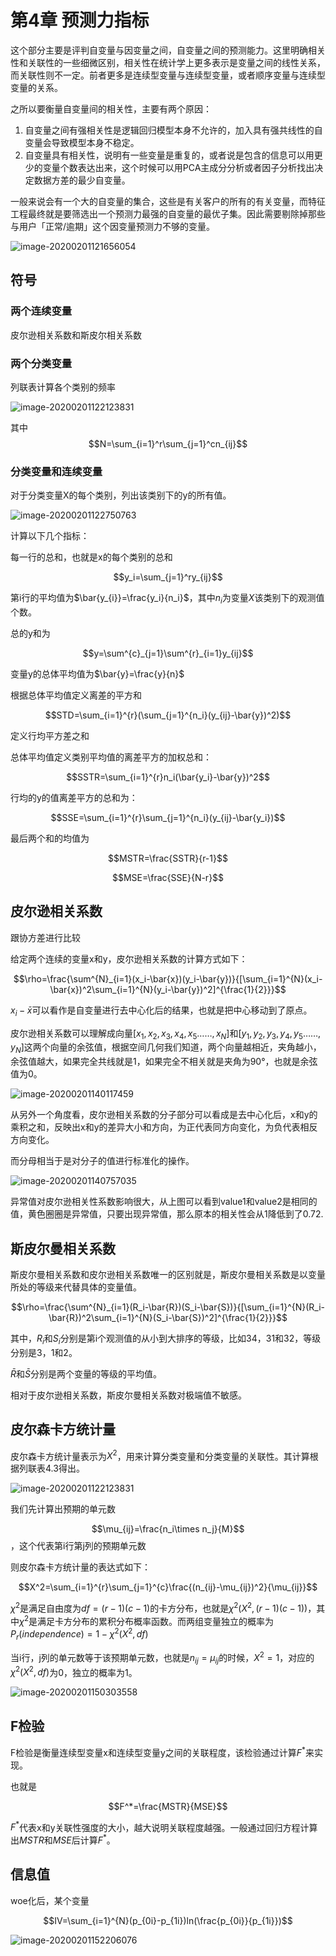 # 第4章 预测力指标

这个部分主要是评判自变量与因变量之间，自变量之间的预测能力。这里明确相关性和关联性的一些细微区别，相关性在统计学上更多表示是变量之间的线性关系，而关联性则不一定。前者更多是连续型变量与连续型变量，或者顺序变量与连续型变量的关系。

之所以要衡量自变量间的相关性，主要有两个原因：

1. 自变量之间有强相关性是逻辑回归模型本身不允许的，加入具有强共线性的自变量会导致模型本身不稳定。
2. 自变量具有相关性，说明有一些变量是重复的，或者说是包含的信息可以用更少的变量个数表达出来，这个时候可以用PCA主成分分析或者因子分析找出决定数据方差的最少自变量。





一般来说会有一个大的自变量的集合，这些是有关客户的所有的有关变量，而特征工程最终就是要筛选出一个预测力最强的自变量的最优子集。因此需要剔除掉那些与用户「正常/逾期」这个因变量预测力不够的变量。

![image-20200201121656054](https://tva1.sinaimg.cn/large/006tNbRwgy1gbgxs18cngj30y60a80u7.jpg)

## 符号

### 两个连续变量

皮尔逊相关系数和斯皮尔相关系数

### 两个分类变量

列联表计算各个类别的频率

![image-20200201122123831](https://tva1.sinaimg.cn/large/006tNbRwgy1gbgxrwondsj310c0ewt9y.jpg)

其中$$N=\sum_{i=1}^r\sum_{j=1}^cn_{ij}$$

### 分类变量和连续变量

对于分类变量X的每个类别，列出该类别下的y的所有值。

![image-20200201122750763](https://tva1.sinaimg.cn/large/006tNbRwgy1gbgxs3j1ejj310u0hywft.jpg)

计算以下几个指标：

每一行的总和，也就是x的每个类别的总和

$$y_i=\sum_{j=1}^ry_{ij}$$



第i行的平均值为$\bar{y_{i}}=\frac{y_i}{n_i}$，其中$n_i$为变量$X$该类别下的观测值个数。

总的y和为

$$y=\sum^{c}_{j=1}\sum^{r}_{i=1}y_{ij}$$



变量y的总体平均值为$\bar{y}=\frac{y}{n}$

根据总体平均值定义离差的平方和

$$STD=\sum_{i=1}^{r}(\sum_{j=1}^{n_i}(y_{ij}-\bar{y})^2)$$

定义行均平方差之和

总体平均值定义类别平均值的离差平方的加权总和：

$$SSTR=\sum_{i=1}^{r}n_i(\bar{y_i}-\bar{y})^2$$

行均的y的值离差平方的总和为：

$$SSE=\sum_{i=1}^{r}\sum_{j=1}^{n_i}(y_{ij}-\bar{y_i})$$

最后两个和的均值为

$$MSTR=\frac{SSTR}{r-1}$$

$$MSE=\frac{SSE}{N-r}$$

## 皮尔逊相关系数

跟协方差进行比较

给定两个连续的变量x和y，皮尔逊相关系数的计算方式如下：

$$\rho=\frac{\sum^{N}_{i=1}(x_i-\bar{x})(y_i-\bar{y})}{[\sum_{i=1}^{N}(x_i-\bar{x})^2\sum_{i=1}^{N}(y_i-\bar{y})^2]^{\frac{1}{2}}}$$

$x_i-\bar{x}$可以看作是自变量进行去中心化后的结果，也就是把中心移动到了原点。

皮尔逊相关系数可以理解成向量$[x_1,x_2,x_3,x_4,x_5……, x_N]$和$[y_1,y_2,y_3,y_4,y_5……, y_N]$这两个向量的余弦值，根据空间几何我们知道，两个向量越相近，夹角越小，余弦值越大，如果完全共线就是1，如果完全不相关就是夹角为90°，也就是余弦值为0。

![image-20200201140117459](https://tva1.sinaimg.cn/large/006tNbRwgy1gbgxs0alp8j30r20fidgu.jpg)



从另外一个角度看，皮尔逊相关系数的分子部分可以看成是去中心化后，x和y的乘积之和，反映出x和y的差异大小和方向，为正代表同方向变化，为负代表相反方向变化。

而分母相当于是对分子的值进行标准化的操作。

  ![image-20200201140757035](https://tva1.sinaimg.cn/large/006tNbRwgy1gbgxrxib01j30ua0u0jx4.jpg)



异常值对皮尔逊相关性系数影响很大，从上图可以看到value1和value2是相同的值，黄色圈圈是异常值，只要出现异常值，那么原本的相关性会从1降低到了0.72.

## 斯皮尔曼相关系数

斯皮尔曼相关系数和皮尔逊相关系数唯一的区别就是，斯皮尔曼相关系数是以变量所处的等级来代替具体的变量值。

$$\rho=\frac{\sum^{N}_{i=1}(R_i-\bar{R})(S_i-\bar{S})}{[\sum_{i=1}^{N}(R_i-\bar{R})^2\sum_{i=1}^{N}(S_i-\bar{S})^2]^{\frac{1}{2}}}$$

其中，$R_i$和$S_i$分别是第i个观测值的从小到大排序的等级，比如34，31和32，等级分别是3，1和2。

$\bar{R}$和$\bar{S}$分别是两个变量的等级的平均值。

相对于皮尔逊相关系数，斯皮尔曼相关系数对极端值不敏感。

## 皮尔森卡方统计量

皮尔森卡方统计量表示为$X^2$，用来计算分类变量和分类变量的关联性。其计算根据列联表4\.3得出。

![image-20200201122123831](https://tva1.sinaimg.cn/large/006tNbRwgy1gbgxrwondsj310c0ewt9y.jpg)

我们先计算出预期的单元数

$$\mu_{ij}=\frac{n_i\times n_j}{M}$$，这个代表第i行第j列的预期单元数

则皮尔森卡方统计量的表达式如下：

$$X^2=\sum_{i=1}^{r}\sum_{j=1}^{c}\frac{(n_{ij}-\mu_{ij})^2}{\mu_{ij}}$$

$\chi^2$是满足自由度为$df=(r-1)(c-1)$的卡方分布，也就是$\chi^2(X^2,(r-1)(c-1))$，其中$\chi^2$是满足卡方分布的累积分布概率函数。而两组变量独立的概率为$P_r(independence)=1-\chi^2(X^2,df)$

当i行，j列的单元数等于该预期单元数，也就是$n_{ij}=\mu_{ij}$的时候，$X^2=1$，对应的$\chi^2(X^2,df)$为0，独立的概率为1。

![image-20200201150303558](https://tva1.sinaimg.cn/large/006tNbRwgy1gbgxs2n5egj30u012e7dj.jpg)

 

## F检验

F检验是衡量连续型变量x和连续型变量y之间的关联程度，该检验通过计算$F^*$来实现。

也就是

$$F^*=\frac{MSTR}{MSE}$$

$F^*$代表x和y关联性强度的大小，越大说明关联程度越强。一般通过回归方程计算出$MSTR$和$MSE$后计算$F^*$。

## 信息值

woe化后，某个变量

$$IV=\sum_{i=1}^{N}(p_{0i}-p_{1i})ln(\frac{p_{0i}}{p_{1i}})$$

![image-20200201152206076](https://tva1.sinaimg.cn/large/006tNbRwgy1gbgxs1rw9hj312m08ijsh.jpg)

